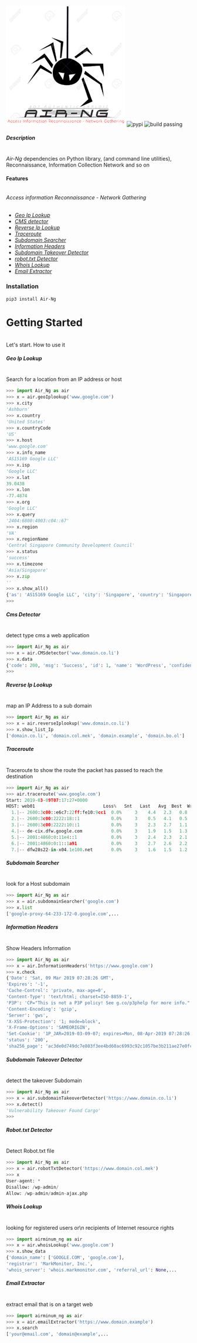 <img src="Air.png" width="325" height="328" alt="Air-Ng logo">

<img src="https://img.shields.io/badge/Pypi-19.0.3-blue.svg" alt="pypi">

<img src="https://img.shields.io/badge/build-passing-brightgreen.svg" alt="build passing">
    


##### Description

<br>*Air-Ng* dependencies on Python library, (and command line utilities), Reconnaissance, Information Collection Network and so on</br>

#### Features
<br>*Access information Reconnaissance - Network Gathering* </br><br>

* [*Geo Ip Lookup*](#Geo-Ip-Lookup)
* [*CMS detector*](#Cms-Detector)
* [*Reverse Ip Lookup*](#Reverse-Ip-Lookup)
* [*Traceroute*](#Traceroute)
* [*Subdomain Searcher*](#Subdomain-Searcher)
* [*Information Headers*](#Information-Headers)
* [*Subdomain Takeover Detector*](#Subdomain-Takeover-Detector)
* [*robot.txt Detector*](#Robot.txt-Detector)
* [*Whois Lookup*](#Whois-Lookup)
* [*Email Extractor*](#Email-Extractor)

### Installation
```
pip3 install Air-Ng

```
# Getting Started

<br>Let's start. How to use it</br>

##### Geo Ip Lookup

<br>Search for a location from an IP address or host</br>
```python
>>> import Air_Ng as air
>>> x = air.geoIplookup('www.google.com')
>>> x.city
'Ashburn'
>>> x.country
'United States'
>>> x.countryCode
'US'
>>> x.host
'www.google.com'
>>> x.info_name
'AS15169 Google LLC'
>>> x.isp
'Google LLC'
>>> x.lat
39.0438
>>> x.lon
-77.4874
>>> x.org
'Google LLC'
>>> x.query
'2404:6800:4003:c04::67'
>>> x.region
'VA'
>>> x.regionName
'Central Singapore Community Development Council'
>>> x.status
'success'
>>> x.timezone
'Asia/Singapore'
>>> x.zip
''
>>> x.show_all()
{'as': 'AS15169 Google LLC', 'city': 'Singapore', 'country': 'Singapore', 'countryCode': 'SG', 'isp': 'Google LLC', 'lat': 1.27623, 'lon': 103.8, 'org': 'Google LLC', 'query': '172.217.194.147', 'region': '01', 'regionName': 'Central Singapore', 'status': 'success', 'timezone': 'Asia/Singapore', 'zip': ''}
>>>
```

##### Cms Detector

<br> detect type cms a web application </br>
```python
>>> import Air_Ng as air
>>> x = air.CMSdetector('www.domain.co.li')
>>> x.data
{'code': 200, 'msg': 'Success', 'id': 1, 'name': 'WordPress', 'confidence': 'high', 'version': '4.8', 'cms_url': 'https://whatcms.org/c/WordPress'}
>>>
```
##### Reverse Ip Lookup

<br>map an IP Address to a sub domain</br>
```python
>>> import Air_Ng as air
>>> x = air.reverseIplookup('www.domain.co.li')
>>> x.show_list_Ip
['domain.co.li', 'domain.col.mek', 'domain.example', 'domain.bo.ol']

```
##### Traceroute

<br>Traceroute to show the route the packet has passed to reach the destination</br>

```python
>>> import Air_Ng as air
>>> air.traceroute('www.google.com')
Start: 2019-03-09T07:17:27+0000
HOST: web01                          Loss%   Snt   Last   Avg  Best  Wrst StDev
  1.|-- 2600:3c00::e6c7:22ff:fe10:9cc1  0.0%     3    4.4   2.3   0.8   4.4   1.8
  2.|-- 2600:3c00:2222:18::1            0.0%     3    0.5   4.1   0.5  11.1   6.1
  3.|-- 2600:3c00:2222:10::1            0.0%     3    2.3   2.7   1.1   4.8   1.9
  4.|-- de-cix.dfw.google.com           0.0%     3    1.9   1.5   1.3   1.9   0.4
  5.|-- 2001:4860:0:11e4::1             0.0%     3    2.4   2.3   2.1   2.4   0.2
  6.|-- 2001:4860:0:1::1a91             0.0%     3    2.7   2.6   2.2   2.8   0.3
  7.|-- dfw28s22-in-x04.1e100.net       0.0%     3    1.6   1.5   1.2   1.6   0.2

```

##### Subdomain Searcher

<br>look for a Host subdomain</br>
```python
>>> import Air_Ng as air
>>> x = air.subdomainSearcher('google.com')
>>> x.list
['google-proxy-64-233-172-0.google.com',...
```
##### Information Headers

<br> Show Headers Information</br>

```python
>>> import Air_Ng as air
>>> x = air.InformationHeaders('https://www.google.com')
>>> x.check
{'Date': 'Sat, 09 Mar 2019 07:28:26 GMT', 
'Expires': '-1', 
'Cache-Control': 'private, max-age=0', 
'Content-Type': 'text/html; charset=ISO-8859-1', 
'P3P': 'CP="This is not a P3P policy! See g.co/p3phelp for more info."', 
'Content-Encoding': 'gzip', 
'Server': 'gws', 
'X-XSS-Protection': '1; mode=block', 
'X-Frame-Options': 'SAMEORIGIN', 
'Set-Cookie': '1P_JAR=2019-03-09-07; expires=Mon, 08-Apr-2019 07:28:26 GMT; path=/; domain=.google.com, NID=162=fC8hFTAmi_uWHcfT29c3wGUEwl2WtK5Yltd293lbzWogVu9Hf4Aj_7pGrWQ2fO7gF69RZgdagFFQZY1WOhuDOmYbAqSyS-cu7ff5u4u72s1FtRlhG9zyXJwrMV6xDCo4pAgdiEtEonthzLGmqpgCTz3huG0hJveykMMOjDrv_iA; expires=Sun, 08-Sep-2019 07:28:26 GMT; path=/; domain=.google.com; HttpOnly', 'Alt-Svc': 'quic=":443"; ma=2592000; v="46,44,43,39"', 'Transfer-Encoding': 'chunked', 
'status': '200', 
'sha256_page': 'ac3de0d749dc7e803f3ee4bd60ac6993c92c1057be3b211ae27e0fc9c82c3b7f'}
```

##### Subdomain Takeover Detector

<br>detect the takeover Subdomain</br>

```python
>>> import Air_Ng as air
>>> x = air.subdomainTakeoverDetector('https://www.domain.co.li')
>>> x.detect()
'Vulnerability Takeover Found Cargo'
>>>
```

##### Robot.txt Detector

<br> Detect Robot.txt file </br>

```python
>>> import Air_Ng as air
>>> x = air.robotTxtDetector('https://www.domain.col.mek')
>>> x
User-agent: *
Disallow: /wp-admin/
Allow: /wp-admin/admin-ajax.php
```

##### Whois Lookup

<br>looking for registered users or\n recipients of Internet resource rights</br>

```python
>>> import airminum_ng as air
>>> x = air.whoisLookup('www.google.com')
>>> x.show_data
{'domain_name': ['GOOGLE.COM', 'google.com'], 
'registrar': 'MarkMonitor, Inc.', 
'whois_server': 'whois.markmonitor.com', 'referral_url': None,...
```
##### Email Extractor

<br> extract email that is on a target web </br>

```python
>>> import airminum_ng as air
>>> x = air.emailExtractor('https://www.domain.example')
>>> x.search
['your@email.com', 'domain@example',...

```
